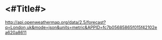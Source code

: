 #  <#Title#>

http://api.openweathermap.org/data/2.5/forecast?q=London,uk&mode=json&units=metric&APPID=fc7b05685865f015f42102ea620a8611
